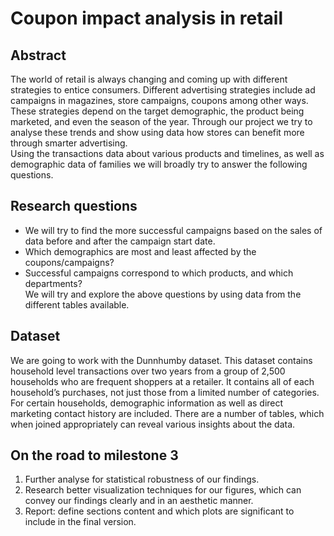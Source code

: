 # Coupon impact analysis in retail

## Abstract
The world of retail is always changing and coming up with different strategies to entice consumers. Different advertising strategies include ad campaigns in magazines, store campaigns, coupons among other ways. These strategies depend on the target demographic, the product being marketed, and even the season of the year. Through our project we try to analyse these trends and show using data how stores can benefit more through smarter advertising. \
Using the transactions data about various products and timelines, as well as demographic data of families we will broadly try to answer the following questions.

## Research questions
- We will try to find the more successful campaigns based on the sales of data before and after the campaign start date.
- Which demographics are most and least affected by the coupons/campaigns?
- Successful campaigns correspond to which products, and which departments? \
We will try and explore the above questions by using data from the different tables available.

## Dataset
We are going to work with the Dunnhumby dataset. This dataset contains  household level transactions over two years from a group of 2,500 households who are frequent shoppers at  a retailer. It contains all of each household’s purchases, not just those from a limited number of categories. For certain households, demographic information as well as direct marketing contact history are included. There are a number of tables, which when joined appropriately can reveal various insights about the data.

## On the road to milestone 3
1. Further analyse for statistical robustness of our findings.
2. Research better visualization techniques for our figures, which can convey our findings clearly and in an aesthetic manner.
3. Report: define sections content and which plots are significant to include in the final version.


